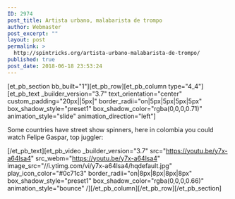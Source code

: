 ```yaml
---
ID: 2974
post_title: Artista urbano, malabarista de trompo
author: Webmaster
post_excerpt: ""
layout: post
permalink: >
  http://spintricks.org/artista-urbano-malabarista-de-trompo/
published: true
post_date: 2018-06-18 23:53:24
---
```

[et_pb_section bb_built="1"][et_pb_row][et_pb_column type="4_4"][et_pb_text _builder_version="3.7" text_orientation="center" custom_padding="20px||5px|" border_radii="on|5px|5px|5px|5px" box_shadow_style="preset1" box_shadow_color="rgba(0,0,0,0.71)" animation_style="slide" animation_direction="left"]

Some countries have street show spinners, here in colombia you could watch Felipe Gaspar, top juggler:

[/et_pb_text][et_pb_video _builder_version="3.7" src="https://youtu.be/y7x-a64lsa4" src_webm="https://youtu.be/y7x-a64lsa4" image_src="//i.ytimg.com/vi/y7x-a64lsa4/hqdefault.jpg" play_icon_color="#0c71c3" border_radii="on|8px|8px|8px|8px" box_shadow_style="preset1" box_shadow_color="rgba(0,0,0,0.66)" animation_style="bounce" /][/et_pb_column][/et_pb_row][/et_pb_section]